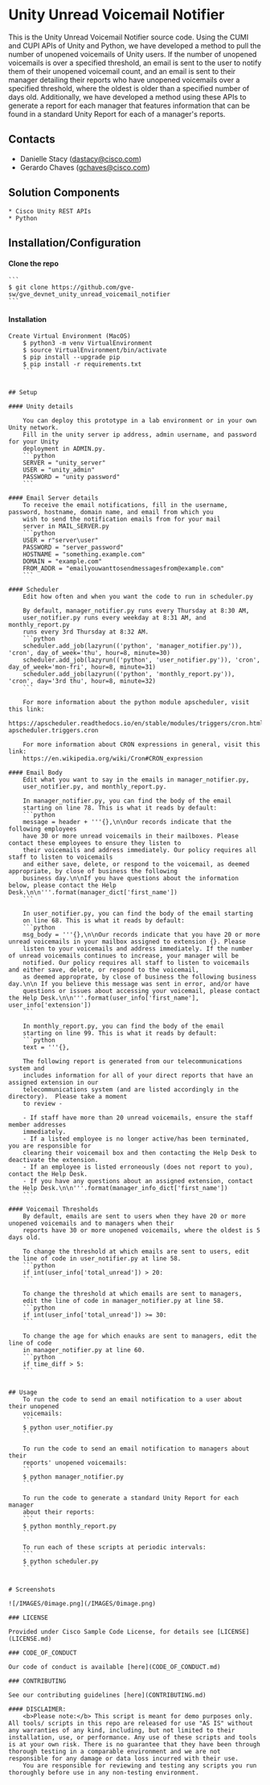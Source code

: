 # Unity Unread Voicemail Notifier
This is the Unity Unread Voicemail Notifier source code. Using the CUMI and CUPI APIs of Unity
and Python, we have developed a method to pull the number of unopened voicemails of Unity users.
If the number of unopened voicemails is over a specified threshold, an email is sent to the
user to notify them of their unopened voicemail count, and an email is sent to their manager detailing
their reports who have unopened voicemails over a specified threshold, where the oldest is older than 
a specified number of days old.
Additionally, we have developed a method using these APIs to generate a report for each manager
that features information that can be found in a standard Unity Report for each of a manager's 
reports.

## Contacts
* Danielle Stacy (dastacy@cisco.com)
* Gerardo Chaves (gchaves@cisco.com)


## Solution Components
    * Cisco Unity REST APIs
    * Python


## Installation/Configuration

#### Clone the repo
    ```
    $ git clone https://github.com/gve-sw/gve_devnet_unity_unread_voicemail_notifier
    ```

#### Installation
```
Create Virtual Environment (MacOS)
    $ python3 -m venv VirtualEnvironment
    $ source VirtualEnvironment/bin/activate
    $ pip install --upgrade pip
    $ pip install -r requirements.txt
    ```


## Setup

#### Unity details

    You can deploy this prototype in a lab environment or in your own Unity network.
    Fill in the unity server ip address, admin username, and password for your Unity
    deployment in ADMIN.py.
    ```python
    SERVER = "unity_server"
    USER = "unity_admin"
    PASSWORD = "unity password"
    ```

#### Email Server details
    To receive the email notifications, fill in the username, password, hostname, domain name, and email from which you 
    wish to send the notification emails from for your mail 
    server in MAIL_SERVER.py
    ```python
    USER = r"server\user"
    PASSWORD = "server_password"
    HOSTNAME = "something.example.com"
    DOMAIN = "example.com"
    FROM_ADDR = "emailyouwanttosendmessagesfrom@example.com"
    ```

#### Scheduler
    Edit how often and when you want the code to run in scheduler.py

    By default, manager_notifier.py runs every Thursday at 8:30 AM,
    user_notifier.py runs every weekday at 8:31 AM, and monthly_report.py 
    runs every 3rd Thursday at 8:32 AM.
    ```python
    scheduler.add_job(lazyrun(('python', 'manager_notifier.py')), 'cron', day_of_week='thu', hour=8, minute=30)
    scheduler.add_job(lazyrun(('python', 'user_notifier.py')), 'cron', day_of_week='mon-fri', hour=8, minute=31)
    scheduler.add_job(lazyrun(('python', 'monthly_report.py')), 'cron', day='3rd thu', hour=8, minute=32)
    ```

    For more information about the python module apscheduler, visit this link:
    https://apscheduler.readthedocs.io/en/stable/modules/triggers/cron.html#module-apscheduler.triggers.cron

    For more information about CRON expressions in general, visit this link:
    https://en.wikipedia.org/wiki/Cron#CRON_expression

#### Email Body
    Edit what you want to say in the emails in manager_notifier.py,
    user_notifier.py, and monthly_report.py.

    In manager_notifier.py, you can find the body of the email 
    starting on line 78. This is what it reads by default:
    ```python
    message = header + '''{},\n\nOur records indicate that the following employees
    have 30 or more unread voicemails in their mailboxes. Please contact these employees to ensure they listen to
    their voicemails and address immediately. Our policy requires all staff to listen to voicemails
    and either save, delete, or respond to the voicemail, as deemed appropriate, by close of business the following
    business day.\n\nIf you have questions about the information below, please contact the Help Desk.\n\n'''.format(manager_dict['first_name'])
    ```

    In user_notifier.py, you can find the body of the email starting 
    on line 68. This is what it reads by default:
    ```python
    msg_body = '''{},\n\nOur records indicate that you have 20 or more unread voicemails in your mailbox assigned to extension {}. Please
    listen to your voicemails and address immediately. If the number of unread voicemails continues to increase, your manager will be
    notified. Our policy requires all staff to listen to voicemails and either save, delete, or respond to the voicemail,
    as deemed approprate, by close of business the following business day.\n\n If you believe this message was sent in error, and/or have
    questions or issues about accessing your voicemail, please contact the Help Desk.\n\n'''.format(user_info['first_name'], user_info['extension'])
    ```

    In monthly_report.py, you can find the body of the email 
    starting on line 99. This is what it reads by default:
    ```python
    text = '''{},

    The following report is generated from our telecommunications system and
    includes information for all of your direct reports that have an assigned extension in our
    telecommunications system (and are listed accordingly in the directory).  Please take a moment
    to review -

    - If staff have more than 20 unread voicemails, ensure the staff member addresses
    immediately.
    - If a listed employee is no longer active/has been terminated, you are responsible for
    clearing their voicemail box and then contacting the Help Desk to deactivate the extension.
    - If an employee is listed erroneously (does not report to you), contact the Help Desk.
    - If you have any questions about an assigned extension, contact the Help Desk.\n\n'''.format(manager_info_dict['first_name'])
    ```

#### Voicemail Thresholds
    By default, emails are sent to users when they have 20 or more unopened voicemails and to managers when their 
    reports have 30 or more unopened voicemails, where the oldest is 5 days old. 

    To change the threshold at which emails are sent to users, edit the line of code in user_notifier.py at line 58.
    ```python
    if int(user_info['total_unread']) > 20:
    ```

    To change the threshold at which emails are sent to managers, 
    edit the line of code in manager_notifier.py at line 58.
    ```python
    if int(user_info['total_unread']) >= 30:
    ```

    To change the age for which enauks are sent to managers, edit the line of code 
    in manager_notifier.py at line 60.
    ```python
    if time_diff > 5:
    ```


## Usage
    To run the code to send an email notification to a user about their unopened
    voicemails:
    ```
    $ python user_notifier.py
    ```

    To run the code to send an email notification to managers about their 
    reports' unopened voicemails:
    ```
    $ python manager_notifier.py
    ```

    To run the code to generate a standard Unity Report for each manager
    about their reports:
    ```
    $ python monthly_report.py
    ```

    To run each of these scripts at periodic intervals:
    ```
    $ python scheduler.py
    ```


# Screenshots

![/IMAGES/0image.png](/IMAGES/0image.png)

### LICENSE

Provided under Cisco Sample Code License, for details see [LICENSE](LICENSE.md)

### CODE_OF_CONDUCT

Our code of conduct is available [here](CODE_OF_CONDUCT.md)

### CONTRIBUTING

See our contributing guidelines [here](CONTRIBUTING.md)

#### DISCLAIMER:
    <b>Please note:</b> This script is meant for demo purposes only. All tools/ scripts in this repo are released for use "AS IS" without any warranties of any kind, including, but not limited to their installation, use, or performance. Any use of these scripts and tools is at your own risk. There is no guarantee that they have been through thorough testing in a comparable environment and we are not responsible for any damage or data loss incurred with their use.
    You are responsible for reviewing and testing any scripts you run thoroughly before use in any non-testing environment.
